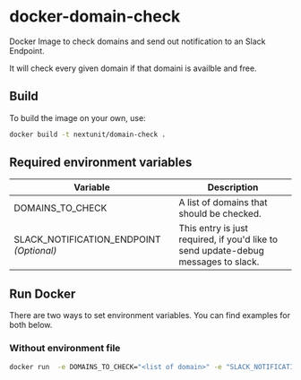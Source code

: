 # docker-domain-check

Docker Image to check domains and send out notification to an Slack Endpoint.

It will check every given domain if that domaini is availble and free.

## Build

To build the image on your own, use:

```bash
docker build -t nextunit/domain-check .
```

## Required environment variables

|Variable|Description|
|--|--|
|DOMAINS_TO_CHECK|A list of domains that should be checked.|
|SLACK_NOTIFICATION_ENDPOINT *(Optional)*|This entry is just required, if you'd like to send update-debug messages to slack.|

## Run Docker

There are two ways to set environment variables. You can find examples for both below.

### Without environment file

```bash
docker run  -e DOMAINS_TO_CHECK="<list of domain>" -e "SLACK_NOTIFICATION_ENDPOINT=<slack>" --rm nextunit/domain-check
```
